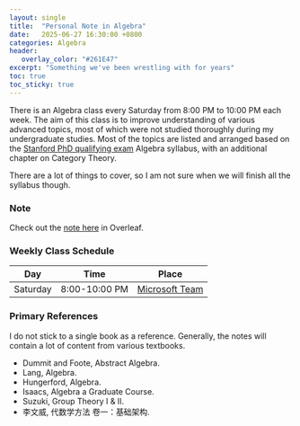 ```yaml
---
layout: single
title:  "Personal Note in Algebra"
date:   2025-06-27 16:30:00 +0800
categories: Algebra
header:
   overlay_color: "#261E47"
excerpt: "Something we've been wrestling with for years"
toc: true
toc_sticky: true
---
```


There is an Algebra class every Saturday from 8:00 PM to 10:00 PM each week. The aim of this class is to improve understanding of various advanced topics, most of which were not studied thoroughly during my undergraduate studies. Most of the topics are listed and arranged based on the [Stanford PhD qualifying exam][Stanford-syllabus] Algebra syllabus, with an additional chapter on Category Theory. 

There are a lot of things to cover, so I am not sure when we will finish all the syllabus though.


### Note
Check out the [note here][note] in Overleaf.

### Weekly Class Schedule

| Day | Time    | Place |
| ---- | --- | --- |
| Saturday     |  8:00-10:00 PM   | [Microsoft Team][mst-link] |

### Primary References
I do not stick to a single book as a reference. Generally, the notes will contain a lot of content from various textbooks.
- Dummit and Foote, Abstract Algebra.
- Lang, Algebra.
- Hungerford, Algebra.
- Isaacs, Algebra a Graduate Course.
- Suzuki, Group Theory I & II.
- 李文威, 代数学方法 卷一：基础架构.



[note]: https://www.overleaf.com/read/szpjbjcsngdx#61c5be
[Stanford-syllabus]: https://mathematics.stanford.edu/academics/graduate-students/phd-program/phd-qualifying-exams
[mst-link]: https://teams.microsoft.com/l/meetup-join/19%3ad23d95445d494539a8b1cff0a475b34f%40thread.tacv2/1740206954187?context=%7b%22Tid%22%3a%22a63bb1a9-48c2-448b-8693-3317b00ca7fb%22%2c%22Oid%22%3a%22b971186f-29d8-400e-b15e-c607fdac37a7%22%7d